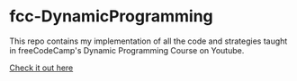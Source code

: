 # fcc-DynamicProgramming

This repo contains my implementation of all the code and strategies taught in freeCodeCamp's Dynamic Programming Course on Youtube.

[Check it out here](https://www.youtube.com/watch?v=oBt53YbR9Kk&t=14145s)